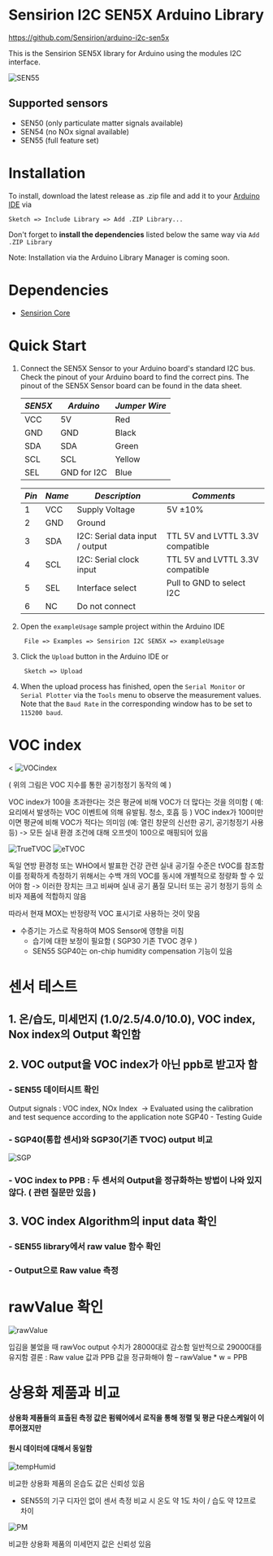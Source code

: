 # Sensirion I2C SEN5X Arduino Library

https://github.com/Sensirion/arduino-i2c-sen5x

This is the Sensirion SEN5X library for Arduino using the
modules I2C interface.

 ![SEN55](./DOC/SEN55.jpg)

## Supported sensors

- SEN50 (only particulate matter signals available)
- SEN54 (no NOx signal available)
- SEN55 (full feature set)

# Installation

To install, download the latest release as .zip file and add it to your
[Arduino IDE](http://www.arduino.cc/en/main/software) via

	Sketch => Include Library => Add .ZIP Library...

Don't forget to **install the dependencies** listed below the same way via `Add
.ZIP Library`

Note: Installation via the Arduino Library Manager is coming soon.

# Dependencies

* [Sensirion Core](https://github.com/Sensirion/arduino-core)


# Quick Start

1. Connect the SEN5X Sensor to your Arduino board's standard
   I2C bus. Check the pinout of your Arduino board to find the correct pins.
   The pinout of the SEN5X Sensor board can be found in the
   data sheet.

   | *SEN5X* | *Arduino*   | *Jumper Wire* |
   | ------- | ----------- | ------------- |
   | VCC     | 5V          | Red           |
   | GND     | GND         | Black         |
   | SDA     | SDA         | Green         |
   | SCL     | SCL         | Yellow        |
   | SEL     | GND for I2C | Blue          |


   | *Pin* | *Name* | *Description*                   | *Comments*                       |
   | ----- | ------ | ------------------------------- | -------------------------------- |
   | 1     | VCC    | Supply Voltage                  | 5V ±10%                          |
   | 2     | GND    | Ground                          |
   | 3     | SDA    | I2C: Serial data input / output | TTL 5V and LVTTL 3.3V compatible |
   | 4     | SCL    | I2C: Serial clock input         | TTL 5V and LVTTL 3.3V compatible |
   | 5     | SEL    | Interface select                | Pull to GND to select I2C        |
   | 6     | NC     | Do not connect                  |

2. Open the `exampleUsage` sample project within the Arduino IDE

		File => Examples => Sensirion I2C SEN5X => exampleUsage

3. Click the `Upload` button in the Arduino IDE or

		Sketch => Upload

4. When the upload process has finished, open the `Serial Monitor` or `Serial
   Plotter` via the `Tools` menu to observe the measurement values. Note that
   the `Baud Rate` in the corresponding window has to be set to `115200 baud`.


# VOC index

< ![VOCindex](./DOC/VOCindex.jpg)

( 위의 그림은 VOC 지수를 통한 공기청정기 동작의 예 )


VOC index가 100을 초과한다는 것은 평균에 비해  VOC가 더 많다는 것을 의미함
( 예: 요리에서 발생하는 VOC 이벤트에 의해 유발됨. 청소, 호흡 등 )
VOC index가 100미만이면 평균에 비해 VOC가 적다는 의미임
(예: 열린 창문의 신선한 공기, 공기청정기 사용 등)
-> 모든 실내 환경 조건에 대해 오프셋이 100으로 매핑되어 있음

 ![TrueTVOC](./DOC/TrueTVOC.jpg)
 ![eTVOC](./DOC/eTVOC.jpg)


독일 연방 환경청 또는 WHO에서 발표한 건강 관련 실내 공기질 수준은 tVOC를 참조함
이를 정확하게 측정하기 위해서는 수백 개의 VOC를 동시에 개별적으로 정량화 할 수 있어야 함
-> 이러한 장치는 크고 비싸며 실내 공기 품질 모니터 또는 공기 청정기 등의 소비자 제품에 적합하지 않음

따라서 현재 MOX는 반정량적 VOC 표시기로 사용하는 것이 맞음

+ 수증기는 가스로 작용하여 MOS Sensor에 영향을 미침 
  - 습기에 대한 보정이 필요함 ( SGP30 기존 TVOC 경우 )
  - SEN55 SGP40는 on-chip humidity compensation 기능이 있음


# 센서 테스트

## 1. 온/습도, 미세먼지 (1.0/2.5/4.0/10.0), VOC index, Nox index의 Output 확인함

## 2. VOC output을 VOC index가 아닌 ppb로 받고자 함 
### - SEN55 데이터시트 확인 
Output signals : VOC index, NOx Index 
-> Evaluated using the calibration and test sequence according to the application note SGP40 - Testing Guide

### - SGP40(통합 센서)와 SGP30(기존 TVOC) output 비교
![SGP](./DOC/SGP.png)

### - VOC index to PPB : 두 센서의 Output을 정규화하는 방법이 나와 있지 않다. ( 관련 질문만 있음 )

## 3. VOC index Algorithm의 input data 확인
### - SEN55 library에서 raw value 함수 확인
### - Output으로 Raw value 측정 


# rawValue 확인

![rawValue](./DOC/rawValue.png)

입김을 불었을 때 rawVoc output 수치가 28000대로 감소함
일반적으로 29000대를 유지함 
결론 : Raw value 값과 PPB 값을 정규화해야 함  –  rawValue * w = PPB


# 상용화 제품과 비교

#### 상용화 제품들의 표출된 측정 값은 펌웨어에서 로직을 통해 정렬 및 평균 다운스케일이 이루어졌지만
#### 원시 데이터에 대해서 동일함


![tempHumid](./DOC/tempHumid.png)

비교한 상용화 제품의 온습도 값은 신뢰성 있음
- SEN55의 기구 디자인 없이 센서 측정 비교 시 온도 약 1도 차이 / 습도 약 12프로 차이 

![PM](./DOC/pm.png)

비교한 상용화 제품의 미세먼지 값은 신뢰성 있음
